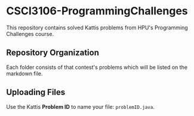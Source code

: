 # CSCI3106-ProgrammingChallenges
This repository contains solved Kattis problems from HPU's Programming Challenges course. 

## Repository Organization
Each folder consists of that contest's problems which will be listed on the markdown file. 

## Uploading Files
Use the Kattis **Problem ID** to name your file: `problemID.java`.